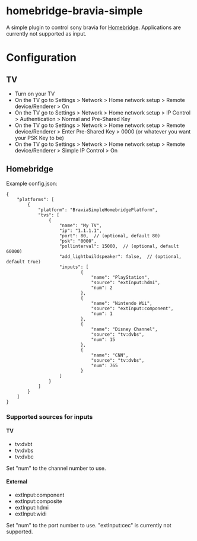 # homebridge-bravia-simple
A simple plugin to control sony bravia for [Homebridge](https://github.com/nfarina/homebridge). 
Applications are currently not supported as input.

# Configuration

## TV
* Turn on your TV
* On the TV go to Settings > Network > Home network setup > Remote device/Renderer > On
* On the TV go to Settings > Network > Home network setup > IP Control > Authentication > Normal and Pre-Shared Key
* On the TV go to Settings > Network > Home network setup > Remote device/Renderer > Enter Pre-Shared Key > 0000 (or whatever you want your PSK Key to be)
* On the TV go to Settings > Network > Home network setup > Remote device/Renderer > Simple IP Control > On

## Homebridge
Example config.json:

    {
        "platforms": [
            {
                "platform": "BraviaSimpleHomebridgePlatform",
                "tvs": [
                    {
                        "name": "My TV",
                        "ip": "1.1.1.1",
                        "port": 80,  // (optional, default 80)
                        "psk": "0000",
                        "pollinterval": 15000,  // (optional, default 60000)
                        "add_lightbuildspeaker": false,  // (optional, default true)
                        "inputs": [
	                        	{
	                        		"name": "PlayStation",
	                        		"source": "extInput:hdmi",
	                        		"num": 2
	                        	},
	                        	{
	                        		"name": "Nintendo Wii",
	                        		"source": "extInput:component",
	                        		"num": 1
	                        	},
	                        	{
	                        		"name": "Disney Channel",
	                        		"source": "tv:dvbs",
	                        		"num": 15
	                        	},
	                        	{
	                        		"name": "CNN",
	                        		"source": "tv:dvbs",
	                        		"num": 765
	                        	}
                        ]
                    }
                ]
            }
        ]
    }

### Supported sources for inputs

#### TV
* tv:dvbt
* tv:dvbs
* tv:dvbc

Set "num" to the channel number to use.

#### External
* extInput:component
* extInput:composite
* extInput:hdmi
* extInput:widi

Set "num" to the port number to use. "extInput:cec" is currently not supported.